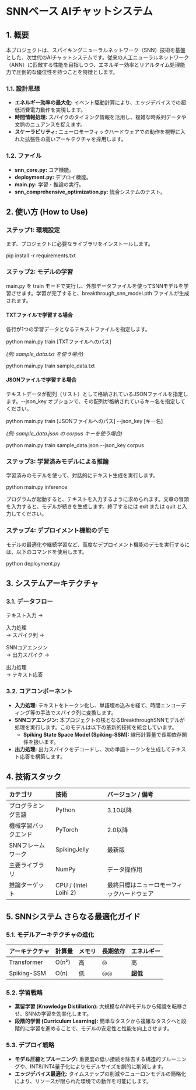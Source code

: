 # **SNNベース AIチャットシステム**

## **1\. 概要**

本プロジェクトは、スパイキングニューラルネットワーク（SNN）技術を基盤とした、次世代のAIチャットシステムです。従来の人工ニューラルネットワーク（ANN）に匹敵する性能を目指しつつ、エネルギー効率とリアルタイム処理能力で圧倒的な優位性を持つことを特徴とします。

### **1.1. 設計思想**

* **エネルギー効率の最大化:** イベント駆動計算により、エッジデバイスでの超低消費電力動作を実現します。  
* **時間情報処理:** スパイクのタイミング情報を活用し、複雑な時系列データや文脈のニュアンスを捉えます。  
* **スケーラビリティ:** ニューロモーフィックハードウェアでの動作を視野に入れた拡張性の高いアーキテクチャを採用します。

### **1.2. ファイル**

* **snn_core.py:** コア機能。  
* **deployment.py:** デプロイ機能。  
* **main.py:** 学習・推論の実行。
* **snn_comprehensive_optimization.py:** 統合システムのテスト。


## **2\. 使い方 (How to Use)**

### **ステップ1: 環境設定**

まず、プロジェクトに必要なライブラリをインストールします。

pip install \-r requirements.txt

### **ステップ2: モデルの学習**

main.py を train モードで実行し、外部データファイルを使ってSNNモデルを学習させます。学習が完了すると、breakthrough\_snn\_model.pth ファイルが生成されます。

#### **TXTファイルで学習する場合**

各行が1つの学習データとなるテキストファイルを指定します。

python main.py train \[TXTファイルへのパス\]

*(例: sample\_data.txt を使う場合)*

python main.py train sample\_data.txt

#### **JSONファイルで学習する場合**

テキストデータが配列（リスト）として格納されているJSONファイルを指定します。--json\_key オプションで、その配列が格納されているキー名を指定してください。

python main.py train \[JSONファイルへのパス\] \--json\_key \[キー名\]

*(例: sample\_data.json の corpus キーを使う場合)*

python main.py train sample\_data.json \--json\_key corpus

### **ステップ3: 学習済みモデルによる推論**

学習済みのモデルを使って、対話的にテキスト生成を実行します。

python main.py inference

プログラムが起動すると、テキストを入力するように求められます。文章の冒頭を入力すると、モデルが続きを生成します。終了するには exit または quit と入力してください。

### **ステップ4: デプロイメント機能のデモ**

モデルの最適化や継続学習など、高度なデプロイメント機能のデモを実行するには、以下のコマンドを使用します。

python deployment.py

## **3\. システムアーキテクチャ**

### **3.1. データフロー**

テキスト入力 →

入力処理  
→ スパイク列 →

SNNコアエンジン  
→ 出力スパイク →

出力処理  
→ テキスト応答

### **3.2. コアコンポーネント**

* **入力処理:** テキストをトークン化し、単語埋め込みを経て、時間エンコーディング等の手法でスパイク列に変換します。  
* **SNNコアエンジン:** 本プロジェクトの核となるBreakthroughSNNモデルが処理を実行します。このモデルは以下の革新的技術を統合しています。  
  * **Spiking State Space Model (Spiking-SSM):** 線形計算量で長期依存関係を扱います。  
* **出力処理:** 出力スパイクをデコードし、次の単語トークンを生成してテキスト応答を構築します。

## **4\. 技術スタック**

| カテゴリ | 技術 | バージョン / 備考 |
| :---- | :---- | :---- |
| プログラミング言語 | Python | 3.10以降 |
| 機械学習バックエンド | PyTorch | 2.0以降 |
| SNNフレームワーク | SpikingJelly | 最新版 |
| 主要ライブラリ | NumPy | データ操作用 |
| 推論ターゲット | CPU / (Intel Loihi 2\) | 最終目標はニューロモーフィックハードウェア |

## **5\. SNNシステム さらなる最適化ガイド**

### **5.1. モデルアーキテクチャの進化**

| アーキテクチャ | 計算量 | メモリ | 長期依存 | エネルギー |
| :---- | :---- | :---- | :---- | :---- |
| Transformer | O(n²) | 高 | ◎ | 高 |
| Spiking-SSM | O(n) | 低 | ◎◎ | **超低** |

### **5.2. 学習戦略**

* **蒸留学習 (Knowledge Distillation):** 大規模なANNモデルから知識を転移させ、SNNの学習を効率化します。  
* **段階的学習 (Curriculum Learning):** 簡単なタスクから複雑なタスクへと段階的に学習を進めることで、モデルの安定性と性能を向上させます。

### **5.3. デプロイ戦略**

* **モデル圧縮とプルーニング:** 重要度の低い接続を除去する構造的プルーニングや、INT8/INT4量子化によりモデルサイズを劇的に削減します。  
* **エッジデバイス最適化:** タイムステップの削減やニューロンモデルの簡略化により、リソースが限られた環境での動作を可能にします。
